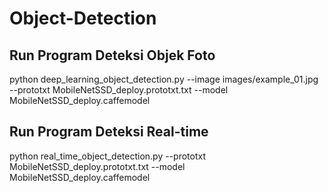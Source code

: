 # Object-Detection

## Run Program Deteksi Objek Foto
python deep_learning_object_detection.py --image images/example_01.jpg --prototxt MobileNetSSD_deploy.prototxt.txt --model MobileNetSSD_deploy.caffemodel

## Run Program Deteksi Real-time
python real_time_object_detection.py --prototxt MobileNetSSD_deploy.prototxt.txt --model MobileNetSSD_deploy.caffemodel
